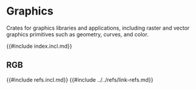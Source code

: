 # Graphics

Crates for graphics libraries and applications, including raster and vector graphics primitives such as geometry, curves, and color.

{{#include index.incl.md}}

## RGB

{{#include refs.incl.md}}
{{#include ../../refs/link-refs.md}}
